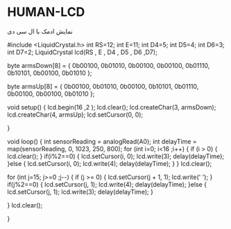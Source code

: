 # HUMAN-LCD
نمایش  ادمک با ال سی دی

#include <LiquidCrystal.h>
int RS=12;
int E=11;
int D4=5;
int D5=4;
int D6=3;
int D7=2;
LiquidCrystal lcd(RS , E , D4 , D5 , D6 ,D7);

byte armsDown[8] = {
  0b00100,
  0b01010,
  0b00100,
  0b00100,
  0b01110,
  0b10101,
  0b00100,
  0b01010
};

byte armsUp[8] = {
  0b00100,
  0b01010,
  0b00100,
  0b10101,
  0b01110,
  0b00100,
  0b00100,
  0b01010
};


void setup() {
  lcd.begin(16 ,2 );
  lcd.clear();
  lcd.createChar(3, armsDown);
  lcd.createChar(4, armsUp);
  lcd.setCursor(0, 0);

}

void loop() {
   int sensorReading = analogRead(A0);
  int delayTime = map(sensorReading, 0, 1023, 250, 800);
  for (int i=0; i<16 ;i++)
  {
    if (i > 0)
    {
      lcd.clear();
    }
    if(i%2==0)
    {
    lcd.setCursor(i, 0);
    lcd.write(3);
    delay(delayTime);
    }else
    {
    lcd.setCursor(i, 0);
    lcd.write(4);
    delay(delayTime);
    }
  }
  lcd.clear();
  
for (int j=15; j>=0 ;j--)
  {
    if (j >= 0)
    {
      lcd.setCursor(j + 1, 1);
      lcd.write(' ');
    }
    if(j%2==0)
    {
    lcd.setCursor(j, 1);
    lcd.write(4);
    delay(delayTime);
    }else
    {
    lcd.setCursor(j, 1);
    lcd.write(3);
    delay(delayTime);
    }
    
  }
  lcd.clear();

}

